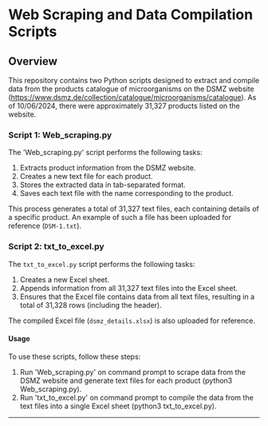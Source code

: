 # Web Scraping and Data Compilation Scripts
## Overview

This repository contains two Python scripts designed to extract and compile data from the products catalogue of microorganisms on the DSMZ website (https://www.dsmz.de/collection/catalogue/microorganisms/catalogue). As of 10/06/2024, there were approximately 31,327 products listed on the website.

### Script 1: Web_scraping.py

The 'Web_scraping.py' script performs the following tasks:

1. Extracts product information from the DSMZ website.
2. Creates a new text file for each product.
3. Stores the extracted data in tab-separated format.
4. Saves each text file with the name corresponding to the product.

This process generates a total of 31,327 text files, each containing details of a specific product. An example of such a file has been uploaded for reference (`DSM-1.txt`).

### Script 2: txt_to_excel.py

The `txt_to_excel.py` script performs the following tasks:

1. Creates a new Excel sheet.
2. Appends information from all 31,327 text files into the Excel sheet.
3. Ensures that the Excel file contains data from all text files, resulting in a total of 31,328 rows (including the header).

The compiled Excel file (`dsmz_details.xlsx`) is also uploaded for reference.

#### Usage

To use these scripts, follow these steps:

1. Run 'Web_scraping.py' on command prompt to scrape data from the DSMZ website and generate text files for each product (python3 Web_scraping.py).
2. Run 'txt_to_excel.py' on command prompt to compile the data from the text files into a single Excel sheet (python3 txt_to_excel.py).

-------------------------------------------------------------------------------------------------------------------------------------------------------------------------------
